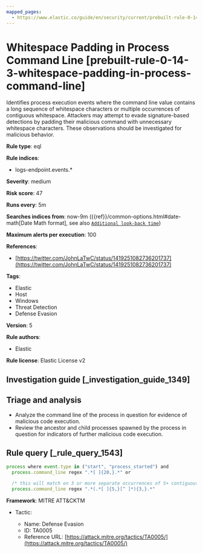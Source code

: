 ```yaml
---
mapped_pages:
  - https://www.elastic.co/guide/en/security/current/prebuilt-rule-0-14-3-whitespace-padding-in-process-command-line.html
---
```


# Whitespace Padding in Process Command Line [prebuilt-rule-0-14-3-whitespace-padding-in-process-command-line]

Identifies process execution events where the command line value contains a long sequence of whitespace characters or multiple occurrences of contiguous whitespace. Attackers may attempt to evade signature-based detections by padding their malicious command with unnecessary whitespace characters. These observations should be investigated for malicious behavior.

**Rule type**: eql

**Rule indices**:

* logs-endpoint.events.*

**Severity**: medium

**Risk score**: 47

**Runs every**: 5m

**Searches indices from**: now-9m ({{ref}}/common-options.html#date-math[Date Math format], see also [`Additional look-back time`](docs-content://solutions/security/detect-and-alert/create-detection-rule.md#rule-schedule))

**Maximum alerts per execution**: 100

**References**:

* [https://twitter.com/JohnLaTwC/status/1419251082736201737](https://twitter.com/JohnLaTwC/status/1419251082736201737)

**Tags**:

* Elastic
* Host
* Windows
* Threat Detection
* Defense Evasion

**Version**: 5

**Rule authors**:

* Elastic

**Rule license**: Elastic License v2

## Investigation guide [_investigation_guide_1349]

## Triage and analysis

- Analyze the command line of the process in question for evidence of malicious code execution.
- Review the ancestor and child processes spawned by the process in question for indicators of further malicious code execution.

## Rule query [_rule_query_1543]

```js
process where event.type in ("start", "process_started") and
  process.command_line regex ".*[ ]{20,}.*" or

  /* this will match on 3 or more separate occurrences of 5+ contiguous whitespace characters */
  process.command_line regex ".*(.*[ ]{5,}[^ ]*){3,}.*"
```

**Framework**: MITRE ATT&CKTM

* Tactic:

    * Name: Defense Evasion
    * ID: TA0005
    * Reference URL: [https://attack.mitre.org/tactics/TA0005/](https://attack.mitre.org/tactics/TA0005/)




